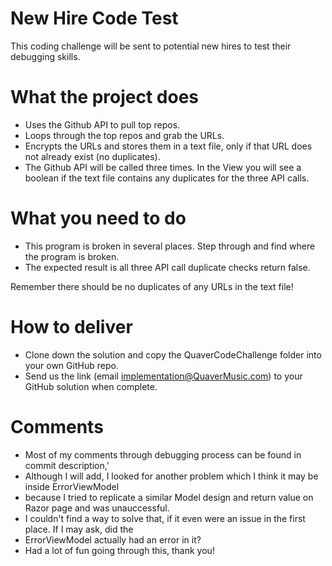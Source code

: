 # New Hire Code Test
This coding challenge will be sent to potential new hires to test their debugging skills. 

# What the project does
* Uses the Github API to pull top repos.
* Loops through the top repos and grab the URLs.
* Encrypts the URLs and stores them in a text file, only if that URL does not already exist (no duplicates).
* The Github API will be called three times. In the View you will see a boolean if the text file contains any duplicates for the three API calls.

# What you need to do
* This program is broken in several places. Step through and find where the program is broken.
* The expected result is all three API call duplicate checks return false.

Remember there should be no duplicates of any URLs in the text file!

# How to deliver 
* Clone down the solution and copy the QuaverCodeChallenge folder into your own GitHub repo.
* Send us the link (email implementation@QuaverMusic.com) to your GitHub solution when complete.

# Comments
* Most of my comments through debugging process can be found in commit description,'
* Although I will add, I looked for another problem which I think it may be inside ErrorViewModel
* because I tried to replicate a similar Model design and return value on Razor page and was unauccessful.
* I couldn't find a way to solve that, if it even were an issue in the first place. If I may ask, did the
* ErrorViewModel actually had an error in it?
* Had a lot of fun going through this, thank you!

